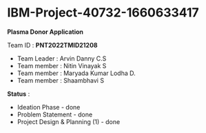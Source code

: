 # IBM-Project-40732-1660633417

**Plasma Donor Application**

Team ID : **PNT2022TMID21208**

* Team Leader : Arvin Danny C.S
* Team member : Nitin Vinayak S
* Team member : Maryada Kumar Lodha D.
* Team member : Shaambhavi S


**Status** :

* Ideation Phase - done
* Problem Statement - done
* Project Design & Planning (1) - done
